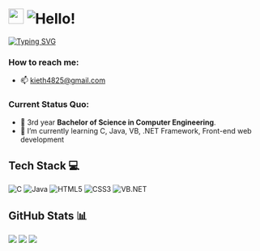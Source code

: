 <!-- English - https://i.imgur.com/fPUyYqS.png -->
<!-- Japanese - https://i.imgur.com/Dtfa8qy.png -->

# <img src="https://i.imgur.com/0KBzE6M.gif" width="30"/> ![Hello!](https://i.imgur.com/Ub1xuGS.png)

[![Typing SVG](https://readme-typing-svg.herokuapp.com?font=Fira+Code&pause=1000&width=435&lines=I'm+Kieth+Wilbur+Chua;Computer+Engineering+Student)](https://git.io/typing-svg)

 

### How to reach me:

- 📫 kieth4825@gmail.com




### Current Status Quo:

- 💼 3rd year <strong>Bachelor of Science in Computer Engineering</strong>.
- 🌱 I’m currently learning C, Java, VB, .NET Framework, Front-end web development




## Tech Stack 💻
![C](https://img.shields.io/badge/c-%2300599C.svg?style=for-the-badge&logo=c&logoColor=white)
![Java](https://img.shields.io/badge/java-%23ED8B00.svg?style=for-the-badge&logo=openjdk&logoColor=white)
![HTML5](https://img.shields.io/badge/html5-%23E34F26.svg?style=for-the-badge&logo=html5&logoColor=white)
![CSS3](https://img.shields.io/badge/css3-%231572B6.svg?style=for-the-badge&logo=css3&logoColor=white)
![VB.NET](https://camo.githubusercontent.com/281010862985bf6d20ad6f7bcafc84fe24d1513adcb52d9cd2a27430e8915a43/68747470733a2f2f696d672e736869656c64732e696f2f62616467652f56422e4e45542d3543324439313f7374796c653d666c6174266c6f676f3d76697375616c2d73747564696f266c6f676f436f6c6f723d7768697465)




## GitHub Stats 📊
![](https://github-readme-stats.vercel.app/api?username=kashiwagiren&theme=tokyonight&hide_border=false&include_all_commits=false&count_private=true)
![](https://github-readme-stats.vercel.app/api/top-langs/?username=kashiwagiren&theme=tokyonight&hide_border=false&include_all_commits=false&count_private=true&layout=compact)
![](https://github-readme-streak-stats.herokuapp.com/?user=kashiwagiren&theme=tokyonight&hide_border=false)
